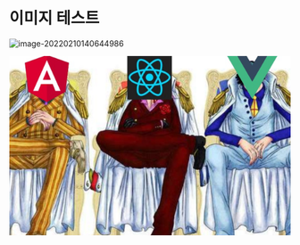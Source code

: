 # 이미지 테스트

![image-20220210140644986](d:\deok2\Desktop\svelte\svelte-todo-app2\이미지테스트.assets\image-20220210140644986.png)

![image-20220210140811953](이미지테스트.assets/image-20220210140811953.png)